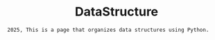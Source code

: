 <h1 align="center"> DataStructure </h1> 

```
2025, This is a page that organizes data structures using Python.
```